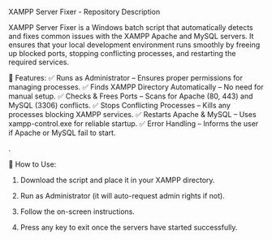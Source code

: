 XAMPP Server Fixer - Repository Description

XAMPP Server Fixer is a Windows batch script that automatically detects and fixes common issues with the XAMPP Apache and MySQL servers.
It ensures that your local development environment runs smoothly by freeing up blocked ports,
stopping conflicting processes, and restarting the required services.

🔹 Features:
✅ Runs as Administrator – Ensures proper permissions for managing processes.
✅ Finds XAMPP Directory Automatically – No need for manual setup.
✅ Checks & Frees Ports – Scans for Apache (80, 443) and MySQL (3306) conflicts.
✅ Stops Conflicting Processes – Kills any processes blocking XAMPP services.
✅ Restarts Apache & MySQL – Uses xampp-control.exe for reliable startup.
✅ Error Handling – Informs the user if Apache or MySQL fail to start.

.

📌 How to Use:

1. Download the script and place it in your XAMPP directory.

2. Run as Administrator (it will auto-request admin rights if not).

3. Follow the on-screen instructions.

4. Press any key to exit once the servers have started successfully.
